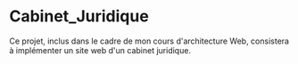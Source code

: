 # Cabinet_Juridique
Ce projet, inclus dans le cadre de mon cours d'architecture Web, consistera à implémenter un site web d'un cabinet juridique.

